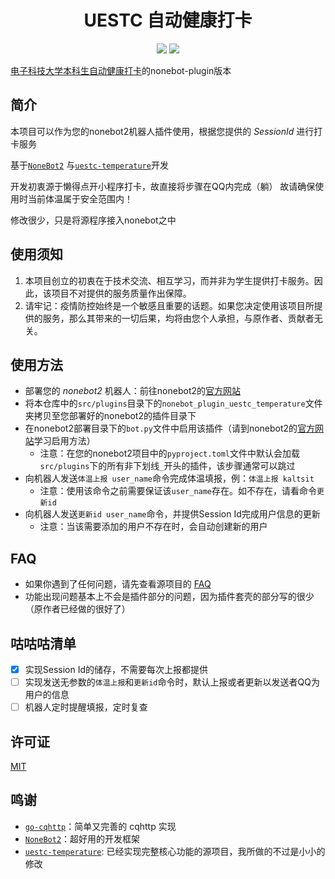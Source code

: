 <h1 align="center">UESTC 自动健康打卡</h1>

<p align="center">
  <img src="https://img.shields.io/github/license/mrcaidev/uestc-temperature"/>
  <img src="https://img.shields.io/github/issues/AzideCupric/uestc-temperature?color=green"/>
</p>

[电子科技大学本科生自动健康打卡](https://github.com/mrcaidev/uestc-temperature)的nonebot-plugin版本

## 简介
本项目可以作为您的nonebot2机器人插件使用，根据您提供的 _SessionId_ 进行打卡服务

基于[`NoneBot2`](https://github.com/nonebot/nonebot2) 与[`uestc-temperature`](https://github.com/mrcaidev/uestc-temperature)开发

开发初衷源于懒得点开小程序打卡，故直接将步骤在QQ内完成（躺）
故请确保使用时当前体温属于安全范围内！

修改很少，只是将源程序接入nonebot之中

## 使用须知

1. 本项目创立的初衷在于技术交流、相互学习，而并非为学生提供打卡服务。因此，该项目不对提供的服务质量作出保障。
2. 请牢记：疫情防控始终是一个敏感且重要的话题。如果您决定使用该项目所提供的服务，那么其带来的一切后果，均将由您个人承担，与原作者、贡献者无关。

## 使用方法

- 部署您的 _nonebot2_ 机器人：前往nonebot2的[官方网站](https://v2.nonebot.dev)
- 将本仓库中的`src/plugins`目录下的`nonebot_plugin_uestc_temperature`文件夹拷贝至您部署好的nonebot2的插件目录下
- 在nonebot2部署目录下的`bot.py`文件中启用该插件（请到nonebot2的[官方网站](https://v2.nonebot.dev)学习启用方法）
  - 注意：在您的nonebot2项目中的`pyproject.toml`文件中默认会加载`src/plugins`下的所有非下划线`_`开头的插件，该步骤通常可以跳过
- 向机器人发送`体温上报 user_name`命令完成体温填报，例：`体温上报 kaltsit`
  - 注意：使用该命令之前需要保证该`user_name`存在。如不存在，请看命令`更新id`
- 向机器人发送`更新id user_name`命令，并提供Session Id完成用户信息的更新
  - 注意：当该需要添加的用户不存在时，会自动创建新的用户
## FAQ

- 如果你遇到了任何问题，请先查看源项目的 [FAQ](https://github.com/mrcaidev/uestc-temperature/wiki/FAQ)
- 功能出现问题基本上不会是插件部分的问题，因为插件套壳的部分写的很少（原作者已经做的很好了）

## 咕咕咕清单
- [x] 实现Session Id的储存，不需要每次上报都提供
- [ ] 实现发送无参数的`体温上报`和`更新id`命令时，默认上报或者更新以发送者QQ为用户的信息
- [ ] 机器人定时提醒填报，定时复查

## 许可证

[MIT](https://github.com/AzideCupric/uestc-temperature/blob/master/LICENSE)

## 鸣谢
- [`go-cqhttp`](https://github.com/Mrs4s/go-cqhttp)：简单又完善的 cqhttp 实现
- [`NoneBot2`](https://github.com/nonebot/nonebot2)：超好用的开发框架
- [`uestc-temperature`](https://github.com/mrcaidev/uestc-temperature): 已经实现完整核心功能的源项目，我所做的不过是小小的修改
